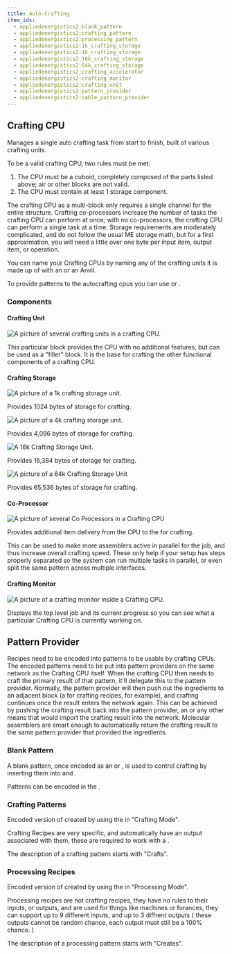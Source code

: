 ```yaml
---
title: Auto-Crafting
item_ids:
  - appliedenergistics2:blank_pattern
  - appliedenergistics2:crafting_pattern
  - appliedenergistics2:processing_pattern
  - appliedenergistics2:1k_crafting_storage
  - appliedenergistics2:4k_crafting_storage
  - appliedenergistics2:16k_crafting_storage
  - appliedenergistics2:64k_crafting_storage
  - appliedenergistics2:crafting_accelerator
  - appliedenergistics2:crafting_monitor
  - appliedenergistics2:crafting_unit
  - appliedenergistics2:pattern_provider
  - appliedenergistics2:cable_pattern_provider
---
```


## Crafting CPU

Manages a single auto crafting task from start to finish, built of various crafting units.

To be a valid crafting CPU, two rules must be met:

1. The CPU must be a cuboid, completely composed of the parts listed above; air or other blocks are not valid.
2. The CPU must contain at least 1 storage component.

The crafting CPU as a multi-block only requires a single channel for the
entire structure. Crafting co-processors increase the number of tasks the
crafting CPU can perform at once; with no co-processors, the crafting CPU can
perform a single task at a time. Storage requirements are moderately
complicated, and do not follow the usual ME storage math, but for a first
approximation, you will need a little over one byte per input item, output
item, or operation.

You can name your Crafting CPUs by naming any of the crafting units it is made up of with
an <ItemLink id="appliedenergistics2:inscriber"/> or an Anvil.

To provide patterns to the autocrafting cpus you can use <ItemLink id="appliedenergistics2:item_interface"/>
or <ItemLink id="appliedenergistics2:item_level_emitter"/>.

### Components

#### Crafting Unit

![A picture of several crafting units in a crafting CPU.](../../public/assets/large/craftingunit.png)

This particular block provides the CPU with no additional features, but can be used as a "filler" block.
It is the base for crafting the other functional components of a crafting CPU.

#### Crafting Storage

![A picture of a 1k crafting storage unit.](../../public/assets/large/crafting1k.png)

Provides 1024 bytes of storage for crafting.

<RecipeFor id="appliedenergistics2:1k_crafting_storage"/>

![A picture of a 4k crafting storage unit.](../../public/assets/large/crafting4k.png)

Provides 4,096 bytes of storage for crafting.

<RecipeFor id="appliedenergistics2:4k_crafting_storage"/>

![A 16k Crafting Storage Unit.](../../public/assets/large/crafting16k.png)

Provides 16,384 bytes of storage for crafting.

<RecipeFor id="appliedenergistics2:16k_crafting_storage"/>

![A picture of a 64k Crafting Storage Unit](../../public/assets/large/crafting64k.png)

Provides 65,536 bytes of storage for crafting.

<RecipeFor id="appliedenergistics2:64k_crafting_storage"/>

#### Co-Processor

![A picture of several Co Processors in a Crafting CPU](../../public/assets/large/craftingco.png)

Provides additional item delivery from the CPU to the <ItemLink id="appliedenergistics2:pattern_provider"/> for
crafting.

This can be used to make more assemblers active in parallel for the job, and
thus increase overall crafting speed. These only help if your setup has steps
properly separated so the system can run multiple tasks in parallel, or even
split the same pattern across multiple interfaces.

<RecipeFor id="appliedenergistics2:crafting_accelerator"/>

#### Crafting Monitor

![A picture of a crafting monitor inside a Crafting CPU.](../../public/assets/large/craftingmonitor.png)

Displays the top level job and its current progress so you can see what a particular Crafting CPU is currently
working on.

<RecipeFor id="appliedenergistics2:crafting_monitor"/>

## Pattern Provider

Recipes need to be encoded into patterns to be usable by crafting CPUs. The encoded patterns need to be put
into pattern providers on the same network as the Crafting CPU itself. When the crafting CPU then
needs to craft the primary result of that pattern, it'll delegate this to the
pattern provider. Normally, the pattern provider will then push out the
ingredients to an adjacent block (a <ItemLink id="molecular_assembler"/> for crafting recipes, for example),
and crafting continues once the result enters the network again.
This can be achieved by pushing the crafting result back into the pattern provider,
an <ItemLink id="item_interface" /> or any other means that would import the crafting result into the network. Molecular
assemblers are smart enough to automatically return the crafting result to the same pattern provider that provided
the ingredients.

<RecipeFor id="appliedenergistics2:pattern_provider"/>
<RecipeFor id="appliedenergistics2:cable_pattern_provider"/>

### Blank Pattern

A blank pattern, once encoded as an <ItemLink id="appliedenergistics2:crafting_pattern"/>
or <ItemLink id="appliedenergistics2:processing_pattern"/>, is used to control
crafting by inserting them into <ItemLink id="appliedenergistics2:molecular_assembler"/> and <ItemLink
id="appliedenergistics2:pattern_provider"/>.

Patterns can be encoded in the <ItemLink id="pattern_terminal" />.

<RecipeFor id="appliedenergistics2:blank_pattern"/>

### Crafting Patterns

Encoded version of <ItemLink id="appliedenergistics2:blank_pattern"/> created by using
the <ItemLink id="appliedenergistics2:pattern_terminal"/> in "Crafting Mode".

Crafting Recipes are very specific, and automatically have an output
associated with them, these are required to work with a <ItemLink
id="appliedenergistics2:molecular_assembler"/>.

The description of a crafting pattern starts with "Crafts".

### Processing Recipes

Encoded version of <ItemLink id="appliedenergistics2:blank_pattern"/> created by using
the <ItemLink id="appliedenergistics2:pattern_terminal"/> in "Processing Mode".

Processing recipes are not crafting recipes, they have no rules to their
inputs, or outputs, and are used for things like machines or furances, they
can support up to 9 different inputs, and up to 3 diffrent outputs ( these
outputs cannot be random chance, each output must still be a 100% chance. )

The description of a processing pattern starts with "Creates".
